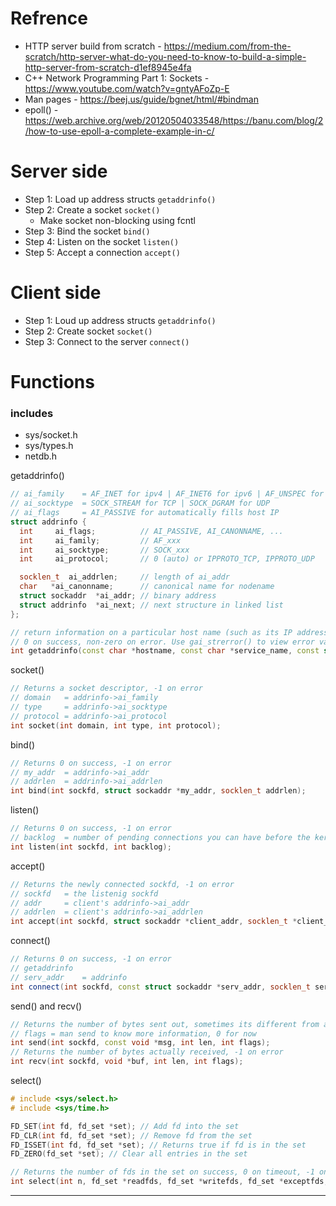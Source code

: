# **Refrence**
- HTTP server build from scratch - https://medium.com/from-the-scratch/http-server-what-do-you-need-to-know-to-build-a-simple-http-server-from-scratch-d1ef8945e4fa
- C++ Network Programming Part 1: Sockets - https://www.youtube.com/watch?v=gntyAFoZp-E
- Man pages - https://beej.us/guide/bgnet/html/#bindman
- epoll() - https://web.archive.org/web/20120504033548/https://banu.com/blog/2/how-to-use-epoll-a-complete-example-in-c/
# **Server side**
- Step 1: Load up address structs `getaddrinfo()`
- Step 2: Create a socket `socket()`
  - Make socket non-blocking using fcntl
- Step 3: Bind the socket `bind()`
- Step 4: Listen on the socket `listen()`
- Step 5: Accept a connection `accept()`

# **Client side**
- Step 1: Loud up address structs `getaddrinfo()`
- Step 2: Create socket `socket()`
- Step 3: Connect to the server `connect()`

# **Functions**
### includes
- sys/socket.h
- sys/types.h
- netdb.h  

getaddrinfo()
```c++
// ai_family	= AF_INET for ipv4 | AF_INET6 for ipv6 | AF_UNSPEC for both
// ai_socktype	= SOCK_STREAM for TCP | SOCK_DGRAM for UDP
// ai_flags		= AI_PASSIVE for automatically fills host IP
struct addrinfo {
  int     ai_flags;          // AI_PASSIVE, AI_CANONNAME, ...
  int     ai_family;         // AF_xxx
  int     ai_socktype;       // SOCK_xxx
  int     ai_protocol;       // 0 (auto) or IPPROTO_TCP, IPPROTO_UDP 

  socklen_t  ai_addrlen;     // length of ai_addr
  char   *ai_canonname;      // canonical name for nodename
  struct sockaddr  *ai_addr; // binary address
  struct addrinfo  *ai_next; // next structure in linked list
};

// return information on a particular host name (such as its IP address) and load up a struct sockaddr
// 0 on success, non-zero on error. Use gai_strerror() to view error value
int getaddrinfo(const char *hostname, const char *service_name, const struct addrinfo *hints, struct addrinfo **res);
```
socket()
```c++
// Returns a socket descriptor, -1 on error
// domain	= addrinfo->ai_family
// type		= addrinfo->ai_socktype
// protocol = addrinfo->ai_protocol
int socket(int domain, int type, int protocol);
```
bind()
```c++
// Returns 0 on success, -1 on error
// my_addr	= addrinfo->ai_addr
// addrlen	= addrinfo->ai_addrlen
int bind(int sockfd, struct sockaddr *my_addr, socklen_t addrlen);
```
listen()
```c++
// Returns 0 on success, -1 on error
// backlog	= number of pending connections you can have before the kernel start rejecting new ones
int listen(int sockfd, int backlog);
```
accept()
```c++
// Returns the newly connected sockfd, -1 on error
// sockfd	= the listenig sockfd
// addr		= client's addrinfo->ai_addr
// addrlen	= client's addrinfo->ai_addrlen
int accept(int sockfd, struct sockaddr *client_addr, socklen_t *client_addrlen);
```
connect()
```c++
// Returns 0 on success, -1 on error
// getaddrinfo 
// serv_addr	= addrinfo
int connect(int sockfd, const struct sockaddr *serv_addr, socklen_t serv_addrlen);
```
send() and recv()
```c++
// Returns the number of bytes sent out, sometimes its different from actual bytes sent, manage to send 1K or below, -1 on error
// flags = man send to know more information, 0 for now
int send(int sockfd, const void *msg, int len, int flags); 
// Returns the number of bytes actually received, -1 on error
int recv(int sockfd, void *buf, int len, int flags);
```
select()
```c++
# include <sys/select.h>
# include <sys/time.h>

FD_SET(int fd, fd_set *set); // Add fd into the set
FD_CLR(int fd, fd_set *set); // Remove fd from the set
FD_ISSET(int fd, fd_set *set); // Returns true if fd is in the set
FD_ZERO(fd_set *set); // Clear all entries in the set

// Returns the number of fds in the set on success, 0 on timeout, -1 on error
int select(int n, fd_set *readfds, fd_set *writefds, fd_set *exceptfds, struct timeval *timeout);
```
---
